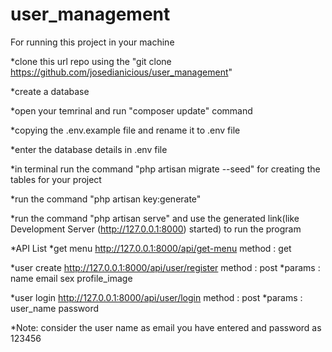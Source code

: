# user_management

For running this project in your machine

*clone this url repo using the "git clone https://github.com/josedianicious/user_management"

*create a database 

*open your temrinal and run "composer update" command

*copying the .env.example file and rename it to .env file

*enter the database details in .env file 

*in terminal run the command "php artisan migrate --seed" for creating the tables for your project

*run the command "php artisan key:generate" 

*run the command "php artisan serve" and use the generated link(like Development Server (http://127.0.0.1:8000) started) to run the program 

*API List
*get menu
http://127.0.0.1:8000/api/get-menu
method : get

*user create
http://127.0.0.1:8000/api/user/register
method : post
*params :
name
email
sex
profile_image

*user login
http://127.0.0.1:8000/api/user/login
method : post
*params : 
user_name
password

*Note: consider the user name as email you have entered and password as 123456

